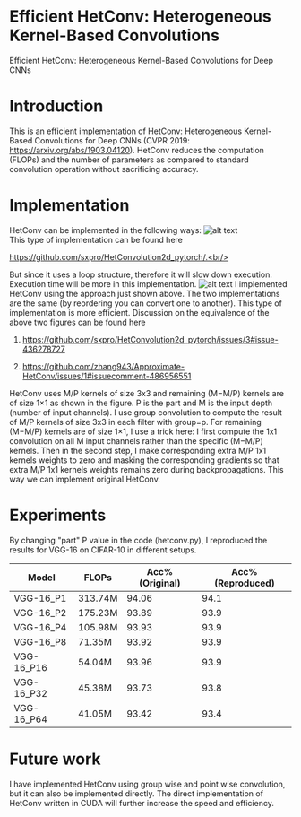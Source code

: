 # Efficient HetConv: Heterogeneous Kernel-Based Convolutions 
Efficient HetConv: Heterogeneous Kernel-Based Convolutions for Deep CNNs
# Introduction
This is an efficient implementation of HetConv: Heterogeneous Kernel-Based Convolutions for Deep CNNs (CVPR 2019: https://arxiv.org/abs/1903.04120). HetConv reduces the computation (FLOPs) and the number of parameters as compared to standard convolution operation without sacrificing accuracy.
# Implementation
HetConv can be implemented in the following ways:
![alt text](https://github.com/irvinxav/Efficient-HetConv-Heterogeneous-Kernel-Based-Convolutions/blob/master/img/2.png)<br/>
This type of implementation can be found here<br/>

https://github.com/sxpro/HetConvolution2d_pytorch/.<br/>

But since it uses a loop structure, therefore it will slow down execution. Execution time will be more in this implementation.
![alt text](https://github.com/irvinxav/Efficient-HetConv-Heterogeneous-Kernel-Based-Convolutions/blob/master/img/1.png)
I implemented HetConv using the approach just shown above. The two implementations are the same (by reordering you can convert one to another). This type of implementation is more efficient. Discussion on the equivalence of the above two figures can be found 
here<br/>

1. https://github.com/sxpro/HetConvolution2d_pytorch/issues/3#issue-436278727<br/>

2. https://github.com/zhang943/Approximate-HetConv/issues/1#issuecomment-486956551<br/>

HetConv uses M/P kernels of size 3x3 and remaining (M−M/P) kernels are of size 1×1 as shown in the figure.
P is the part and M is the input depth (number of input channels).
I use group convolution to compute the result of M/P kernels of size 3x3 in each filter with group=p. 
For remaining (M−M/P) kernels are of size 1×1, I use a trick here:
I first compute the 1x1 convolution on all M input channels rather than the specific (M−M/P) kernels. Then in the second step, I make corresponding extra M/P 1x1 kernels weights to zero and masking the corresponding gradients so that extra M/P 1x1 kernels weights remains zero during backpropagations. This way we can implement original HetConv.

# Experiments
By changing "part" P value in the code (hetconv.py), I reproduced the results for VGG-16 on CIFAR-10 in different setups.

| __Model__ | __FLOPs__ | __Acc% (Original)__ | __Acc% (Reproduced)__ |
|-------------|------------|------------|------------|
| VGG-16_P1   | 313.74M     | 94.06     | 94.1      |
| VGG-16_P2   | 175.23M     | 93.89     | 93.9      |
| VGG-16_P4   | 105.98M     | 93.93     | 93.9     |
| VGG-16_P8   | 71.35M     | 93.92     | 93.9      |
| VGG-16_P16   | 54.04M     | 93.96    | 93.9     |
| VGG-16_P32   | 45.38M     | 93.73     | 93.8      |
| VGG-16_P64   | 41.05M     | 93.42     | 93.4      |


# Future work
I have implemented HetConv using group wise and point wise convolution, but it can also be implemented directly.
The direct implementation of HetConv written in CUDA will further increase the speed and efficiency. 
